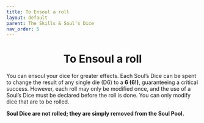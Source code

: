 ```yaml
---
title: To Ensoul a roll
layout: default
parent: The Skills & Soul’s Dice
nav_order: 5
---
```


<h1 style="text-align: center;"> To Ensoul a roll</h1>

You can ensoul your dice for greater effects. Each Soul’s Dice can be spent to change the result of any single die (D6) to a **6 (6!)**, guaranteeing a critical success. However, each roll may only be modified once, and the use of a Soul’s Dice must be declared before the roll is done. You can only modify dice that are to be rolled.

**Soul Dice are not rolled; they are simply removed from the Soul Pool.**

